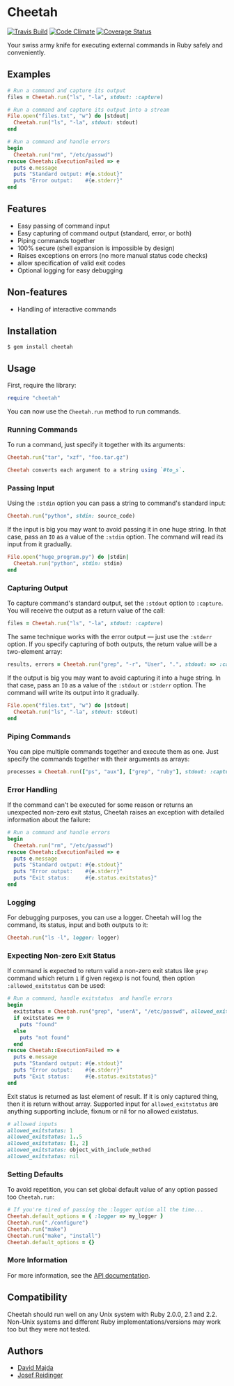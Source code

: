 Cheetah
=======
[![Travis Build](https://travis-ci.org/openSUSE/cheetah.svg?branch=master)](https://travis-ci.org/openSUSE/cheetah)
[![Code Climate](https://codeclimate.com/github/openSUSE/cheetah/badges/gpa.svg)](https://codeclimate.com/github/openSUSE/cheetah)
[![Coverage Status](https://img.shields.io/coveralls/openSUSE/cheetah.svg)](https://coveralls.io/r/openSUSE/cheetah?branch=master)


Your swiss army knife for executing external commands in Ruby safely and
conveniently.

Examples
--------

```ruby
# Run a command and capture its output
files = Cheetah.run("ls", "-la", stdout: :capture)

# Run a command and capture its output into a stream
File.open("files.txt", "w") do |stdout|
  Cheetah.run("ls", "-la", stdout: stdout)
end

# Run a command and handle errors
begin
  Cheetah.run("rm", "/etc/passwd")
rescue Cheetah::ExecutionFailed => e
  puts e.message
  puts "Standard output: #{e.stdout}"
  puts "Error output:    #{e.stderr}"
end
```

Features
--------

  * Easy passing of command input
  * Easy capturing of command output (standard, error, or both)
  * Piping commands together
  * 100% secure (shell expansion is impossible by design)
  * Raises exceptions on errors (no more manual status code checks)
  * allow specification of valid exit codes
  * Optional logging for easy debugging

Non-features
------------

  * Handling of interactive commands

Installation
------------

    $ gem install cheetah

Usage
-----

First, require the library:

```ruby
require "cheetah"
```

You can now use the `Cheetah.run` method to run commands.

### Running Commands

To run a command, just specify it together with its arguments:

```ruby
Cheetah.run("tar", "xzf", "foo.tar.gz")

Cheetah converts each argument to a string using `#to_s`.

```
### Passing Input

Using the `:stdin` option you can pass a string to command's standard input:

```ruby
Cheetah.run("python", stdin: source_code)
```

If the input is big you may want to avoid passing it in one huge string. In that
case, pass an `IO` as a value of the `:stdin` option. The command will read its
input from it gradually.

```ruby
File.open("huge_program.py") do |stdin|
  Cheetah.run("python", stdin: stdin)
end
```

### Capturing Output

To capture command's standard output, set the `:stdout` option to `:capture`.
You will receive the output as a return value of the call:

```ruby
files = Cheetah.run("ls", "-la", stdout: :capture)
```

The same technique works with the error output — just use the `:stderr` option.
If you specify capturing of both outputs, the return value will be a two-element
array:

```ruby
results, errors = Cheetah.run("grep", "-r", "User", ".", stdout: => :capture, stderr: => :capture)
```

If the output is big you may want to avoid capturing it into a huge string. In
that case, pass an `IO` as a value of the `:stdout` or `:stderr` option. The
command will write its output into it gradually.

```ruby
File.open("files.txt", "w") do |stdout|
  Cheetah.run("ls", "-la", stdout: stdout)
end
```

### Piping Commands

You can pipe multiple commands together and execute them as one. Just specify
the commands together with their arguments as arrays:

```ruby
processes = Cheetah.run(["ps", "aux"], ["grep", "ruby"], stdout: :capture)
```

### Error Handling

If the command can't be executed for some reason or returns an unexpected non-zero exit
status, Cheetah raises an exception with detailed information about the failure:

```ruby
# Run a command and handle errors
begin
  Cheetah.run("rm", "/etc/passwd")
rescue Cheetah::ExecutionFailed => e
  puts e.message
  puts "Standard output: #{e.stdout}"
  puts "Error output:    #{e.stderr}"
  puts "Exit status:     #{e.status.exitstatus}"
end
```
### Logging

For debugging purposes, you can use a logger. Cheetah will log the command, its
status, input and both outputs to it:

```ruby
Cheetah.run("ls -l", logger: logger)
```

### Expecting Non-zero Exit Status

If command is expected to return valid a non-zero exit status like `grep` command
which return `1` if given regexp is not found, then option `:allowed_exitstatus`
can be used:

```ruby
# Run a command, handle exitstatus  and handle errors
begin
  exitstatus = Cheetah.run("grep", "userA", "/etc/passwd", allowed_exitstatus: 1)
  if exitstates == 0
    puts "found"
  else
    puts "not found"
  end
rescue Cheetah::ExecutionFailed => e
  puts e.message
  puts "Standard output: #{e.stdout}"
  puts "Error output:    #{e.stderr}"
  puts "Exit status:     #{e.status.exitstatus}"
end
```

Exit status is returned as last element of result. If it is only captured thing,
then it is return without array.
Supported input for `allowed_exitstatus` are anything supporting include, fixnum
or nil for no allowed existatus.

```ruby
# allowed inputs
allowed_exitstatus: 1
allowed_exitstatus: 1..5
allowed_exitstatus: [1, 2]
allowed_exitstatus: object_with_include_method
allowed_exitstatus: nil
```

### Setting Defaults

To avoid repetition, you can set global default value of any option passed too
`Cheetah.run`:

```ruby
# If you're tired of passing the :logger option all the time...
Cheetah.default_options = { :logger => my_logger }
Cheetah.run("./configure")
Cheetah.run("make")
Cheetah.run("make", "install")
Cheetah.default_options = {}
```

### More Information

For more information, see the
[API documentation](http://rubydoc.info/github/openSUSE/cheetah/frames).

Compatibility
-------------

Cheetah should run well on any Unix system with Ruby 2.0.0, 2.1 and 2.2. Non-Unix
systems and different Ruby implementations/versions may work too but they were
not tested.

Authors
-------

  * [David Majda](http://github.com/dmajda)
  * [Josef Reidinger](http://github.com/jreidinger)
